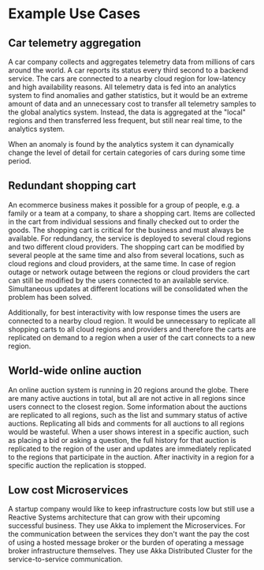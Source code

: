 # Example Use Cases

## Car telemetry aggregation

A car company collects and aggregates telemetry data from millions of cars around the world. A car reports its status
every third second to a backend service. The cars are connected to a nearby cloud region for low-latency and high
availability reasons. All telemetry data is fed into an analytics system to find anomalies and gather statistics,
but it would be an extreme amount of data and an unnecessary cost to transfer all telemetry samples to the global analytics
system. Instead, the data is aggregated at the "local" regions and then transferred less frequent, but still
near real time, to the analytics system.

When an anomaly is found by the analytics system it can dynamically change the level of detail for certain categories
of cars during some time period.

## Redundant shopping cart

An ecommerce business makes it possible for a group of people, e.g. a family or a team at a company, to share a
shopping cart. Items are collected in the cart from individual sessions and finally checked out to order the goods.
The shopping cart is critical for the business and must always be available. For redundancy, the service is
deployed to several cloud regions and two different cloud providers. The shopping cart can be modified by several
people at the same time and also from several locations, such as cloud regions and cloud providers, at the same time.
In case of region outage or network outage between the regions or cloud providers the cart can still be modified by
the users connected to an available service. Simultaneous updates at different locations will be consolidated when
the problem has been solved.

Additionally, for best interactivity with low response times the users are connected to a nearby cloud region.
It would be unnecessary to replicate all shopping carts to all cloud regions and providers and therefore the
carts are replicated on demand to a region when a user of the cart connects to a new region.

## World-wide online auction

An online auction system is running in 20 regions around the globe. There are many active auctions in total,
but all are not active in all regions since users connect to the closest region. Some information about the
auctions are replicated to all regions, such as the list and summary status of active auctions. Replicating
all bids and comments for all auctions to all regions would be wasteful. When a user shows interest in a
specific auction, such as placing a bid or asking a question, the full history for that auction is replicated
to the region of the user and updates are immediately replicated to the regions that participate in the auction.
After inactivity in a region for a specific auction the replication is stopped.

## Low cost Microservices

A startup company would like to keep infrastructure costs low but still use a Reactive Systems architecture
that can grow with their upcoming successful business. They use Akka to implement the Microservices. For
the communication between the services they don't want the pay the cost of using a hosted message broker or
the burden of operating a message broker infrastructure themselves. They use Akka Distributed Cluster for the
service-to-service communication.
